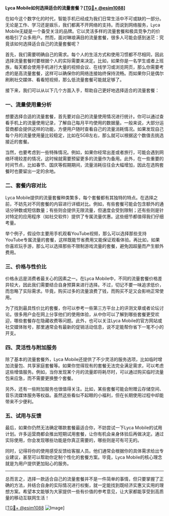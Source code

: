 **Lyca Mobile如何选择适合的流量套餐？[[TG💪+ @esim1088](https://t.me/s/esim1088)]**

在如今这个数字化的时代，智能手机已经成为我们日常生活中不可或缺的一部分。无论是工作、学习还是娱乐，我们都离不开网络的支持。而说到网络服务，Lyca Mobile无疑是一个备受关注的品牌。它以灵活多样的流量套餐和极具竞争力的价格吸引了众多用户。然而，面对琳琅满目的流量套餐，很多人可能会感到迷茫：究竟该如何选择适合自己的流量套餐呢？

首先，我们需要明确自己的需求。每个人的生活方式和使用习惯都不尽相同，因此选择流量套餐时要根据个人的实际需要来决定。比如，如果你是一名学生或者上班族，每天都会使用手机进行大量的视频会议、在线学习或浏览网页，那么你需要考虑的是高流量套餐，这样可以确保你的网络连接始终保持流畅。而如果你只是偶尔刷刷社交媒体、看看短视频，那么低流量套餐可能就足够了。

接下来，我们可以从以下几个方面入手，帮助自己更好地选择适合的流量套餐：

### **一、流量使用量分析**
想要选择合适的流量套餐，首先要对自己的流量使用情况进行统计。你可以通过查看手机上的流量使用记录，了解自己每月平均使用的数据量。一般来说，大部分运营商都会提供这样的功能，方便用户随时查看自己的流量消耗情况。如果发现自己每个月的流量使用量比较稳定，比如在5GB左右，那么就可以根据这个数值去挑选接近的套餐。

当然，也要考虑到一些特殊情况。例如，如果你经常出差或者旅行，可能会遇到网络环境较差的情况，这时候就需要预留更多的流量作为备用。此外，在一些重要的时间节点，比如春节、国庆等假期期间，流量消耗往往会大幅增加，因此在选购套餐时也要留出一定的余地。

### **二、套餐内容对比**
Lyca Mobile提供的流量套餐种类繁多，每个套餐都有其独特的特点。在选择之前，不妨先对不同套餐的内容进行详细对比。例如，有些套餐可能会包含额外的通话分钟数或短信数量；有些则会提供无限流量，但速度会受到限制；还有些则是针对特定的应用程序（如社交软件）提供了专属流量优惠。这些细节都值得我们仔细考量。

举个例子，假设你主要用手机观看YouTube视频，那么可以选择那些支持YouTube专属流量的套餐，这样既能节省费用又能保证观看体验。再比如，如果你喜欢玩手游，那么可以选择那些不限制游戏流量的套餐，避免因超量而产生额外费用。

### **三、价格与性价比**
价格永远是消费者最关心的因素之一。在Lyca Mobile中，不同的流量套餐价格差异较大，因此我们需要结合自身预算来进行选择。不过，切记不要一味追求低价，而忽略了实际需求。毕竟，购买过多的流量浪费了钱，而购买不足又会影响正常使用。

为了找到最具性价比的套餐，你可以参考一些第三方平台上的评测文章或者论坛讨论。很多用户会在网上分享他们的使用体验，从中你可以了解到哪些套餐更受欢迎，哪些套餐存在隐藏收费等问题。此外，也可以关注Lyca Mobile的官方网站或社交媒体账号，那里通常会有最新的促销活动信息，说不定能帮你省下一笔不小的开支。

### **四、灵活性与附加服务**
除了基本的流量套餐外，Lyca Mobile还提供了不少灵活的服务选项，比如临时增加流量包、共享家庭套餐等。如果你觉得现有的套餐无法完全满足需求，可以考虑这些增值服务。例如，当你发现某个月的流量即将耗尽时，可以通过购买临时流量包来应急，而不需要更换整个套餐。

另外，还有一些附加服务也很值得关注。比如，某些套餐可能会附赠云存储空间、音乐流媒体服务等权益。虽然这些看似不起眼的小福利，但在长期使用过程中却能带来不少便利。

### **五、试用与反馈**
最后，如果你仍然无法确定哪款套餐最适合你，不妨尝试一下Lyca Mobile的试用计划。许多运营商都会推出短期试用套餐，让你有机会亲身体验后再做决定。通过实际使用，你会发现哪些功能是你真正需要的，哪些则是可有可无的。

同时，记得将你的使用感受反馈给客服人员。他们通常会根据你的具体需求给出专业建议，甚至可以帮助你定制个性化的套餐方案。毕竟，Lyca Mobile的核心理念就是为用户提供更加贴心的服务。

---

总而言之，选择一款适合自己的流量套餐并不是一件简单的事情，但只要掌握了正确的方法，并结合自身的实际情况进行权衡，就一定能找到既经济实惠又实用的理想方案。希望本文能够为大家提供一些有价值的参考意见，让大家都能享受到高质量的移动互联网生活！

[[TG💪+ @esim1088](https://t.me/s/esim1088) ![Image](https://i.postimg.cc/4NQfJmqS/Snipaste-2025-05-13-00-14-12.png)]